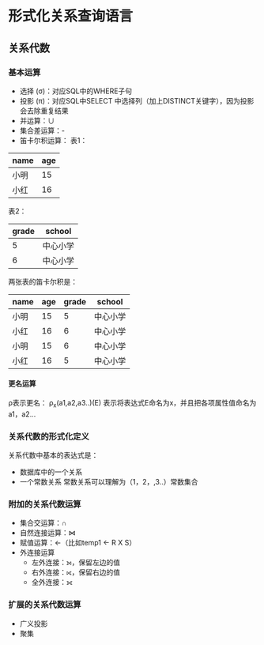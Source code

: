 # 形式化关系查询语言
## 关系代数
### 基本运算
- 选择 (σ)：对应SQL中的WHERE子句
- 投影 (π)：对应SQL中SELECT 中选择列（加上DISTINCT关键字），因为投影会去除重复结果
- 并运算：∪
- 集合差运算：-
- 笛卡尔积运算：
表1：

|name|age|
|----|----|
|小明|15|
|小红|16|

表2：

|grade|school|
|----|----|
|5|中心小学|
|6|中心小学|

两张表的笛卡尔积是：

|name|age|grade|school|
|----|----|----|----|
|小明|15|5|中心小学|
|小红|16|6|中心小学|
|小明|15|6|中心小学|
|小红|16|5|中心小学|

#### 更名运算
ρ表示更名：
ρ<sub>x</sub>(a1,a2,a3..)(E)
表示将表达式E命名为x，并且把各项属性值命名为a1，a2...
### 关系代数的形式化定义
关系代数中基本的表达式是：
- 数据库中的一个关系
- 一个常数关系
常数关系可以理解为（1，2，,3..）常数集合
### 附加的关系代数运算
- 集合交运算：∩
- 自然连接运算：⋈
- 赋值运算：←（比如temp1 ← R X S）
- 外连接运算
    - 左外连接：⟕，保留左边的值
    - 右外连接：⟖，保留右边的值
    - 全外连接：⟗
### 扩展的关系代数运算
- 广义投影
- 聚集
